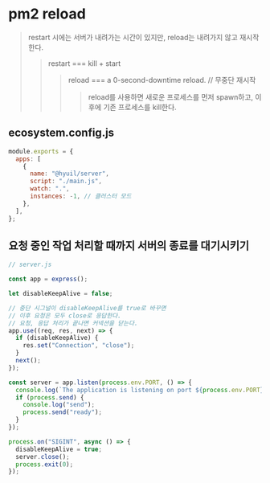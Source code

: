 # pm2 reload

> restart 시에는 서버가 내려가는 시간이 있지만, reload는 내려가지 않고 재시작한다.
>
> > restart === kill + start
> >
> > > reload === a 0-second-downtime reload. // 무중단 재시작
> > >
> > > > reload를 사용하면 새로운 프로세스를 먼저 spawn하고, 이후에 기존 프로세스를 kill한다.

## ecosystem.config.js

```js
module.exports = {
  apps: [
    {
      name: "@hyuil/server",
      script: "./main.js",
      watch: ".",
      instances: -1, // 클러스터 모드
    },
  ],
};
```

## 요청 중인 작업 처리할 때까지 서버의 종료를 대기시키기

```js
// server.js

const app = express();

let disableKeepAlive = false;

// 중단 시그널이 disableKeepAlive를 true로 바꾸면
// 이후 요청은 모두 close로 응답한다.
// 요청, 응답 처리가 끝나면 커넥션을 닫는다.
app.use((req, res, next) => {
  if (disableKeepAlive) {
    res.set("Connection", "close");
  }
  next();
});

const server = app.listen(process.env.PORT, () => {
  console.log(`The application is listening on port ${process.env.PORT}`);
  if (process.send) {
    console.log("send");
    process.send("ready");
  }
});

process.on("SIGINT", async () => {
  disableKeepAlive = true;
  server.close();
  process.exit(0);
});
```
